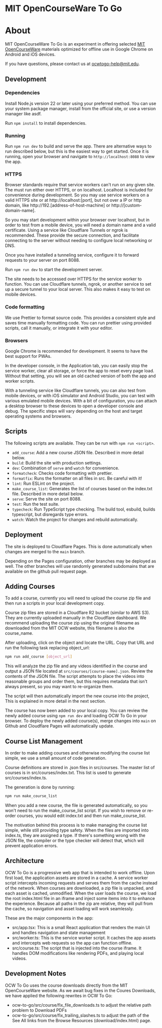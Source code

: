 # MIT OpenCourseWare To Go

# About
MIT OpenCourseWare To Go is an experiment in offering selected <a href="https://ocw.mit.edu/">MIT 
OpenCourseWare</a> materials optimized for offline use in Google Chrome on Android and iOS devices.

If you have questions, please contact us at <a href="mailtoo:ocwtogo-help@mit.edu">ocwtogo-help@mit.edu</a>.

## Development

### Dependencies
Install Node.js version 22 or later using your preferred method. You can use
your system package manager, install from the official site, or use a version
manager like asdf.

Run `npm install` to install dependencies.

### Running

Run `npm run dev` to build and serve the app. There are alternative ways
to run described below, but this is the easiest way to get started.
Once it is running, open your browser and navigate to `http://localhost:8088`
to view the app.

### HTTPS

Browser standards require that service workers can't run on any given site. The
must run either over HTTPS, or on localhost. Localhost is included for
convenience during development. So you may use service workers on a valid HTTPS
site or at http://localhost:[port], but not over a IP or http domain, like
http://192.[address-of-host-machine] or http://[custom-domain-name].

So you may start development within your browser over localhost, but in order
to test from a mobile device, you will need a domain name and a valid
certificate. Using a service like Cloudflare Tunnels or ngrok is recommended.
These provide the secure connection, and facilitate connecting to the server
without needing to configure local networking or DNS.

Once you have installed a tunneling service, configure it to forward requests
to your server on port 8088.

Run `npm run dev` to start the development server.

The site needs to be accessed over HTTPS for the service worker to function.
You can use Cloudflare tunnels, ngrok, or another service to set up a secure
tunnel to your local server. This also makes it easy to test on mobile devices.

### Code formatting

We use Prettier to format source code. This provides a consistent style and
saves time manually formatting code. You can run prettier using provided
scripts, call it manually, or integrate it with your editor.

### Browsers

Google Chrome is recommended for development. It seems to have the best support
for PWAs. 

In the developer console, in the Application tab, you can easily stop
the service worker, clear all storage, or force the app to reset every page
load. Without that setting, you will see an old cached version of both the app
and worker scripts.

With a tunneling service like Cloudflare tunnels, you can also test from mobile
devices, or with iOS simulator and Android Studio, you can test with various
emulated mobile devices. With a bit of configuration, you can attach a desktop
browser to these devices to open a developer console and debug. The specific
steps will vary depending on the host and target operating systems and browsers.

## Scripts

The following scripts are available. They can be run with `npm run <script>`.

- `add_course`: Add a new course JSON file. Described in more detail below.
- `build`: Build the site with production settings.
- `dev`: Combination of `serve` and `watch` for convenience.
- `formatcheck`: Checks code formatting with prettier.
- `formatfix`: Runs the formatter on all files in src. Be careful with it!
- `lint`: Run ESLint on the project.
- `make_course_list`: Generates the list of courses based on the index.txt file.
   Described in more detail below.
- `serve`: Serve the site on port 8088.
- `test`: Run the test suite.
- `typecheck`: Run TypeScript type checking. The build tool, esbuild, builds typescript,
    but disregards type errors.
- `watch`: Watch the project for changes and rebuild automatically.

## Deployment

The site is deployed to Cloudflare Pages. This is done automatically when
changes are merged to the `main` branch.

Depending on the Pages configuration, other branches may be deployed as well.
The other branches will use randomly generated subdomains that are available on the github
pull request page.

## Adding Courses

To add a course, currently you will need to upload the course zip file and then run 
a scripts in your local development copy.

Course zip files are stored in a Cloudflare R2 bucket (similar to AWS S3).  They
are currently uploaded manually in the Cloudflare dashboard. We recommend uploading 
the course zip using the original filename as downloaded from the MIT OCW website, this 
filename is also the course_name.

After uploading, click on the object and locate the URL. Copy that URL and run the 
following task replacing object_url:

```bash
npm run add_course [object_url]
```

This will analyze the zip file and any videos identified in the course and
output a JSON file located at `src/courses/[course-name].json`. Review the
contents of the JSON file. The script attempts to place the videos into
reasonable groups and order them, but this requires metadata that isn't always
present, so you may want to re-organize them.

The script will then automatically import the new course into the project,
This is explained in more detail in the next section.

The course has now been added to your local copy. You can review the newly added 
course using `npm run dev` and loading OCW To Go in your browser. To deploy 
the newly added course(s), merge changes into `main` on Github and Cloudflare 
Pages will automatically update.

## Course List Management

In order to make adding courses and otherwise modifying the course list simple,
we use a small amount of code generation.

Course definitions are stored in .json files in src/courses. The master list of
courses is in src/courses/index.txt. This list is used to generate src/courses/index.ts.

The generation is done by running:

```bash
npm run make_course_list
```

When you add a new course, the file is generated automatically, so you won't
need to run the make_course_list script.  If you wish to remove or re-order
courses, you would edit index.txt and then run make_course_list.

The motivation behind this process is to make managing the course list simple,
while still providing type safety. When the files are imported into index.ts,
they are assigned a type. If there's something wrong with the JSON file, the
compiler or the type checker will detect that, which will prevent application
errors.

## Architecture

OCW To Go is a progressive web app that is intended to work offline. Upon first
load, the application assets are stored in a cache. A service worker script
intercepts incoming requests and serves them from the cache instead of the
network. When courses are downloaded, a zip file is unpacked, and each asset
is cached, unmodified. When the user loads the course, we load the root
index.html file in an iframe and inject some items into it to enhance the
experience. Because all paths in the zip are relative, they will pull from the
cache, so navigation and asset loading will work seamlessly.

These are the major components in the app:

- src/app.tsx: This is a small React application that renders the main UI and
    handles navigation and state management
- src/worker.ts: This is the service worker script. It caches the app assets and
    intercepts web requests so the app can function offline.
- src/course.ts: The script that is injected into the course iframe. It handles
    DOM modifications like rendering PDFs, and playing local videos.

## Development Notes

OCW To Go uses the course downloads directly from the MIT OpenCourseWare website. As we await bug fixes in the Coures Downloads, we have applied the following rewrites in OCW To Go:

- ocw-to-go/src/course/fix_file_downloads.ts to adjust the relative path problem to Download PDFs
- ocw-to-go/src/course/fix_trailing_slashes.ts to adjust the path of the See All links from the Browse Resources (download/index.html) page.

